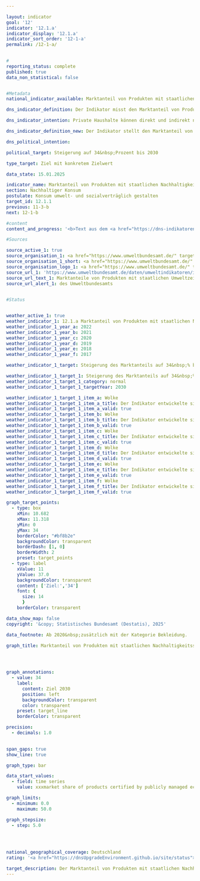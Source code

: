 ```yaml
---

layout: indicator        
goal: '12'        
indicator: '12.1.a'        
indicator_display: '12.1.a'        
indicator_sort_order: '12-1-a'        
permalink: /12-1-a/        
        

#
reporting_status: complete        
published: true        
data_non_statistical: false        


#Metadata        
national_indicator_available: Marktanteil von Produkten mit staatlichen Nachhaltigkeitssiegeln        

dns_indicator_definition: Der Indikator misst den Marktanteil von Produkten mit freiwilligen oder verpflichtenden Umweltzeichen, deren Vergabegrundlagen von staatlichen Organen festgelegt werden. Zu den Umweltzeichen und Produkten gehören Energieverbrauchskennzeichnungen bei Personenkraftwagen (<abbr title="Personenkraftwagen" tabindex="0">Pkw</abbr>), Haushaltsgroßgeräten, Leuchtmitteln und Fernsehern, Bio-Siegel bei Lebensmitteln sowie Blauer Engel bei Hygienepapieren, Wasch- und Reinigungsmitteln.        

dns_indicator_intention: Private Haushalte können direkt und indirekt nachhaltig konsumieren. Einerseits beeinflusst ihre Einkaufsentscheidung ihre eigene Umweltbilanz, da energieeffiziente Fahrzeuge oder gedämmte Häuser in ihrer Nutzung weniger Energie benötigen und einen geringeren Ausstoß von Treibhausgasen verursachen. Andererseits können die Verbraucherinnen und Verbraucher Produkte erwerben, die auf besonders nachhaltige Weise hergestellt wurden. Ziel der Bundesregierung ist es daher, den Marktanteil von Produkten mit staatlichen Umweltzeichen bis 2030&nbsp;auf 34&nbsp;% zu erhöhen.        

dns_indicator_definition_new: Der Indikator stellt den Marktanteil von Produkten mit freiwilligen oder verpflichtenden Nachhaltigkeitssiegeln (in Prozent) dar, deren Vergabegrundlagen von staatlichen Organen festgelegt werden. Zu den Nachhaltigkeitssiegeln und Produkten gehören Energieverbrauchskennzeichnungen bei Personenkraftwagen (<abbr title="Personenkraftwagen" tabindex="0">Pkw</abbr>), Haushaltsgroßgeräten, Leuchtmitteln und Fernsehern; Bio-Siegel bei Lebensmitteln; Grüner Knopf bei Bekleidung sowie Blauer Engel bei Hygienepapieren, Wasch- und Reinigungsmitteln.        

dns_political_intention:         

political_target: Steigerung auf 34&nbsp;Prozent bis 2030        

type_target: Ziel mit konkretem Zielwert        

data_state: 15.01.2025        

indicator_name: Marktanteil von Produkten mit staatlichen Nachhaltigkeitssiegeln        
section: Nachhaltiger Konsum        
postulate: Konsum umwelt- und sozialverträglich gestalten        
target_id: 12.1.1        
previous: 11-3-b        
next: 12-1-b        

#content         
content_and_progress: '<b>Text aus dem <a href="https://dns-indikatoren.de/assets/Publikationen/Indikatorenberichte/2022.pdf">Indikatorenbericht 2022&nbsp;- Stand 31.10.2022</a></b><br><br>Zwischen 2012&nbsp;und 2019&nbsp;stieg der Marktanteil von Produkten mit staatlichen Umweltzeichen von 3,6&nbsp;auf 7,9&nbsp;%. Dies entspricht einem Umsatz von insgesamt 26,5&nbsp;Milliarden Euro im Jahr 2019. Der höchste Wert wurde 2016&nbsp;mit 8,6&nbsp;% erreicht. 2017&nbsp;und 2018&nbsp;ist der Anteil im Vergleich zum Vorjahr gesunken, während der Anteil 2019&nbsp;wieder leicht stieg. Der Indikator folgt im Wesentlichen der Entwicklung auf dem <abbr title="Personenkraftwagen" tabindex="0">Pkw</abbr>-Markt. Der Marktanteil von A+-<abbr title="Personenkraftwagen" tabindex="0">Pkw</abbr> war von 14&nbsp;% (2016) auf 9,6&nbsp;% (2018) zurückgegangen und ist 2019&nbsp;auf 10,0&nbsp;% leicht gestiegen. Zuletzt entwickelte sich der Indikator zwar in die angestrebte Richtung, jedoch wird ohne eine deutliche Steigerung des Marktanteils das Ziel bis zum Jahr 2030&nbsp;erheblich verfehlt.<br><br>Die Daten zum Indikator stammen vom Umweltbundesamt (<abbr title="Umweltbundesamt" tabindex="0">UBA</abbr>). Das <abbr title="Umweltbundesamt" tabindex="0">UBA</abbr> verwendet zur Berechnung des Indikators Informationen aus diversen Quellen, wie zum Beispiel von der Gesellschaft für Konsumforschung. Der Indikator setzt sich aus den Marktanteilen von Produkten zusammen, welche entweder die höchste <abbr title="Europäische Union" tabindex="0">EU</abbr>-Energieverbrauchskennzeichnung (EU-<abbr title="Energieverbrauchskennzeichnung" tabindex="0">EVK</abbr>) innerhalb ihrer Geräteklasse aufweisen oder mit einem der folgenden Umweltzeichen zertifiziert sind: <abbr title="Europäische Union" tabindex="0">EU</abbr>-Ecolabel, <abbr title="Europäische Union" tabindex="0">EU</abbr>-Bio-Siegel oder Blauer Engel. Die EU-<abbr title="Energieverbrauchskennzeichnung" tabindex="0">EVK</abbr> adressiert primär Energieverbrauch und Treibhausgasemissionen, während die anderen drei Umweltzeichen auch andere Umweltbelastungen wie Pestizideinsatz und gefährliche Abwässer berücksichtigen. Der Indikator soll abbilden, ob umweltfreundliche Produktvarianten konventionelle Produktvarianten im Markt ersetzen. Betrachtet wird dabei nur eine Auswahl an Produktgruppen, weil unter anderem nur begrenzt Daten zu Umsätzen von Produkten mit Nachhaltigkeitskennzeichen verfügbar sind. Zudem sollen Doppelzählungen ausgeschlossen werden.<br><br>Der Indikator deckt die Konsumfelder Wohnen, Mobilität und Ernährung ab. Es werden Haushaltsgeräte wie Kühlgeräte, Waschmaschinen, Fernseh- und Klimageräte betrachtet. Weiterhin werden Leucht-, Lebensmittel, Hygienepapier, Wasch- und Reinigungsmittel und <abbr title="Personenkraftwagen" tabindex="0">Pkw</abbr> erfasst. Da die Märkte der einzelnen Produktgruppen unterschiedlich groß sind, werden die Marktanteile der Produkte mit staatlichen Umweltzeichen mit dem Umsatzvolumen des jeweiligen Gesamtmarktes gewichtet, um Verzerrungen zu vermeiden. Außerdem können auf diese Weise die Ausgaben für umweltfreundliche Produkte in Beziehung zu den Gesamtausgaben der privaten Haushalte gesetzt werden.<br><br>Eine Gewichtung der Marktanteile nach Umweltrelevanz der jeweiligen Produktgruppen ist nicht möglich, da die Umweltzeichen verschiedene Kategorien (Energieverbrauch, Treibhausgasemissionen, Materialbedarf) adressieren, die nicht aufgerechnet werden können. Daher lässt sich eine allumfassende Bewertung über mehrere Umweltkategorien&nbsp;–&nbsp;im Sinne eines Umweltfußabdrucks der Produktgruppen&nbsp;–&nbsp;nicht darstellen. Der Indikator erfasst zudem nur die neu in den Verkehr gebrachten Güter in Relation zum Gesamtmarkt. Somit berücksichtigt er nicht, inwieweit die höhere Effizienz der Geräte zu einer Verhaltensänderung der Konsumenten führt und gegebenenfalls zu einem erhöhten Konsum (sogenannter Rebound-Effekt). Er beschreibt zudem den Marktanteil auf Basis von Umsätzen. Bedingt durch Preisunterschiede zwischen Produkten mit und ohne entsprechende Umweltsiegel lässt er keine Rückschlüsse auf deren Anzahl zu. Folglich kann eine Änderung des Indikatorwertes auch auf Preisänderungen in einer Produktgruppe zurückzuführen sein.'                

#Sources        

source_active_1: true
source_organisation_1: <a href="https://www.umweltbundesamt.de/" target="_blank" onclick="return confirm_alert('des Umweltbundesamts', 'De')">Umweltbundesamt</a>
source_organisation_1_short: <a href="https://www.umweltbundesamt.de/" target="_blank" onclick="return confirm_alert('des Umweltbundesamts', 'De')">Umweltbundesamt</a>
source_organisation_logo_1: <a href="https://www.umweltbundesamt.de/" target="_blank" onclick="return confirm_alert('des Umweltbundesamts', 'De')"><img src="https://dnsTestEnvironment.github.io/dns-indicators/public/OrgImgDe/uba.png" alt="Umweltbundesamt" title=" Klicken Sie hier um zur Homepage der Organisation Umweltbundesamt zu gelangen." style="height:60px; width:148px; border:transparent"/></a>
source_url_1: 'https://www.umweltbundesamt.de/daten/umweltindikatoren/indikator-umweltfreundlicher-konsum'
source_url_text_1: Marktanteile von Produkten mit staatlichen Umweltzeichen, nach Umsätzen gewichtet
source_url_alert_1: des Umweltbundesamts
        

#Status        


weather_active_1: true
weather_indicator_1: 12.1.a Marktanteil von Produkten mit staatlichen Nachhaltigkeitssiegeln
weather_indicator_1_year_a: 2022
weather_indicator_1_year_b: 2021
weather_indicator_1_year_c: 2020
weather_indicator_1_year_d: 2019
weather_indicator_1_year_e: 2018
weather_indicator_1_year_f: 2017

weather_indicator_1_target: Steigerung des Marktanteils auf 34&nbsp;% bis 2030

weather_indicator_1_target_1: Steigerung des Marktanteils auf 34&nbsp;% bis 2030
weather_indicator_1_target_1_category: normal
weather_indicator_1_target_1_targetYear: 2030

weather_indicator_1_target_1_item_a: Wolke
weather_indicator_1_target_1_item_a_title: Der Indikator entwickelte sich in 2022 zwar in die gewünschte Richtung auf das Ziel zu, bei Fortsetzung der Entwicklung wäre das Ziel im Zieljahr aber um mehr als 20 % der Differenz zwischen Zielwert und dem Wert aus 2022 verfehlt worden.
weather_indicator_1_target_1_item_a_valid: true
weather_indicator_1_target_1_item_b: Wolke
weather_indicator_1_target_1_item_b_title: Der Indikator entwickelte sich in 2021 zwar in die gewünschte Richtung auf das Ziel zu, bei Fortsetzung der Entwicklung wäre das Ziel im Zieljahr aber um mehr als 20 % der Differenz zwischen Zielwert und dem Wert aus 2021 verfehlt worden.
weather_indicator_1_target_1_item_b_valid: true
weather_indicator_1_target_1_item_c: Wolke
weather_indicator_1_target_1_item_c_title: Der Indikator entwickelte sich in 2020 zwar in die gewünschte Richtung auf das Ziel zu, bei Fortsetzung der Entwicklung wäre das Ziel im Zieljahr aber um mehr als 20 % der Differenz zwischen Zielwert und dem Wert aus 2020 verfehlt worden.
weather_indicator_1_target_1_item_c_valid: true
weather_indicator_1_target_1_item_d: Wolke
weather_indicator_1_target_1_item_d_title: Der Indikator entwickelte sich in 2019 zwar in die gewünschte Richtung auf das Ziel zu, bei Fortsetzung der Entwicklung wäre das Ziel im Zieljahr aber um mehr als 20 % der Differenz zwischen Zielwert und dem Wert aus 2019 verfehlt worden.
weather_indicator_1_target_1_item_d_valid: true
weather_indicator_1_target_1_item_e: Wolke
weather_indicator_1_target_1_item_e_title: Der Indikator entwickelte sich in 2018 zwar in die gewünschte Richtung auf das Ziel zu, bei Fortsetzung der Entwicklung wäre das Ziel im Zieljahr aber um mehr als 20 % der Differenz zwischen Zielwert und dem Wert aus 2018 verfehlt worden.
weather_indicator_1_target_1_item_e_valid: true
weather_indicator_1_target_1_item_f: Wolke
weather_indicator_1_target_1_item_f_title: Der Indikator entwickelte sich in 2017 zwar in die gewünschte Richtung auf das Ziel zu, bei Fortsetzung der Entwicklung wäre das Ziel im Zieljahr aber um mehr als 20 % der Differenz zwischen Zielwert und dem Wert aus 2017 verfehlt worden.
weather_indicator_1_target_1_item_f_valid: true        

graph_target_points:
  - type: box
    xMin: 10.682
    xMax: 11.318
    yMin: 0
    yMax: 34
    borderColor: "#bf8b2e"
    backgroundColor: transparent
    borderDash: [1, 0]
    borderWidth: 2
    preset: target_points
  - type: label
    xValue: 11
    yValue: 37.0
    backgroundColor: transparent
    content: ['Ziel:','34']
    font: {
      size: 14
      }
    borderColor: transparent        

data_show_map: false        
copyright: '&copy; Statistisches Bundesamt (Destatis), 2025'        

data_footnote: Ab 2020&nbsp;zusätzlich mit der Kategorie Bekleidung.        

graph_title: Marktanteil von Produkten mit staatlichen Nachhaltigkeitssiegeln        

        


graph_annotations:
  - value: 34
    label:
      content: Ziel 2030
      position: left
      backgroundColor: transparent
      color: transparent
    preset: target_line
    borderColor: transparent        

precision: 
  - decimals: 1.0
            

span_gaps: true        
show_line: true        

graph_type: bar        

data_start_values: 
  - field: time series
    value: xxxmarket share of products certified by publicly managed eco-labelling schemes        

graph_limits: 
  - minimum: 0.0
    maximum: 50.0        

graph_stepsize: 
  - step: 5.0
            

                        

national_geographical_coverage: Deutschland                
rating: '<a href="https://dnsUpgradeEnvironment.github.io/site/status"><img src="https://sdg-indikatoren.de/public/Wettersymbole/Wolke.png" title="Der Indikator entwickelte sich in 2022 zwar in die gewünschte Richtung auf das Ziel zu, bei Fortsetzung der Entwicklung wäre das Ziel im Zieljahr aber um mehr als 20 % der Differenz zwischen Zielwert und dem Wert aus 2022 verfehlt worden." alt="Wettersymbol Wolke"/></a>'        

target_description: Der Marktanteil von Produkten mit staatlichen Nachhaltigkeitssiegeln soll bis 2030&nbsp;auf mindestens 34&nbsp;Prozent gesteigert werden.<br>Ausgehend von der Zielformulierung wird bei Fortsetzung der durchschnittlichen Entwicklung der Jahre 2017&nbsp;bis 2022&nbsp;der gesetzte Zielwert deutlich verfehlt werden. Der Indikator 12.1.a wird für das Jahr 2022&nbsp;mit „Wolke“ bewertet.        
---
```


